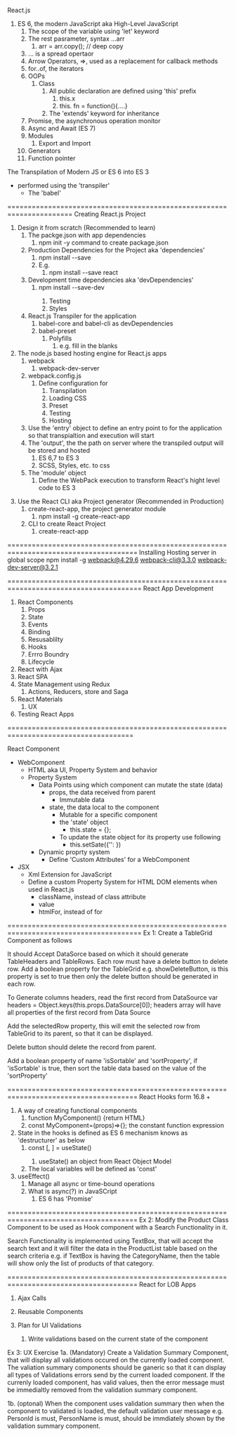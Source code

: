 React.js

1. ES 6, the modern JavaScript aka High-Level JavaScript
   1. The scope of the variable using 'let' keyword
   2. The rest pasrameter, syntax ...arr
      1. arr = arr.copy(); // deep copy
   3. ... is a spread opertaor
   4. Arrow Operators, =>, used as a replacement for callback methods
   5. for..of, the iterators
   6. OOPs
      1. Class
         1. All public declaration are defined using 'this' prefix
            1. this.x
            2. this. fn = function(){....}
         2. The 'extends' keyword for inheritance
   7. Promise, the asynchronous operation monitor
   8. Async and Await (ES 7)
   9. Modules
      1. Export and Import
   10. Generators
   11. Function pointer

The Transpilation of Modern JS or ES 6 into ES 3

- performed using the 'transpiler'
  - The 'babel'

======================================================================
Creating React.js Project

1. Design it from scratch (Recommended to learn)
   1. The packge.json with app dependencies
      1. npm init -y command to create package.json
   2. Production Dependencies for the Project aka 'dependencies'
      1. npm install --save <PACKAGE-NAME>
      2. E.g.
         1. npm install --save react
   3. Development time dependencies aka 'devDependencies'
      1. npm install --save-dev <PACKAGE-NAME>
         1. Testing
         2. Styles
   4. React.js Transpiler for the application
      1. babel-core and babel-cli as devDependencies
      2. babel-preset
         1. Polyfills
            1. e.g. fill in the blanks
2. The node.js based hosting engine for React.js apps
   1. webpack
      1. webpack-dev-server
   2. webpack.config.js
      1. Define configuration for
         1. Transpilation
         2. Loading CSS
         3. Preset
         4. Testing
         5. Hosting
   3. Use the 'entry' object to define an entry point to for the application so that transpialtion and execution will start
   4. The 'output', the the path on server where the transpiled output will be stored and hosted
      1. ES 6,7 to ES 3
      2. SCSS, Styles, etc. to css
   5. The 'module' object
      1. Define the WebPack execution to transform React's hight level code to ES 3

3) Use the React CLI aka Project generator (Recommended in Production)
   1. create-react-app, the project generator module
      1. npm install -g create-react-app
   2. CLI to create React Project
      1. create-react-app <NAME-OF-PROJECT>

======================================================================================
Installing Hosting server in global scope
npm install -g webpack@4.29.6 webpack-cli@3.3.0 webpack-dev-server@3.2.1

=======================================================================================
React App Development

1. React Components
   1. Props
   2. State
   3. Events
   4. Binding
   5. Resusablilty
   6. Hooks
   7. Errro Boundry
   8. Lifecycle
2. React with Ajax
3. React SPA
4. State Management using Redux
   1. Actions, Reducers, store and Saga
5. React Materials
   1. UX
6. Testing React Apps

=====================================================================================

React Component

- WebComponent
  - HTML aka UI, Property System and behavior
  - Property System
    - Data Points using which component can mutate the state (data)
      - props, the data received from parent
        - Immutable data
      - state, the data local to the component
        - Mutable for a specific component
        - the 'state' object
          - this.state = {};
        - To update the state object for its property use following
          - this.setSate({'<PORPERTY-NAME>': <VALUE>})
    - Dynamic proprty system
      - Define 'Custom Attributes' for a WebComponent
- JSX
  - Xml Extension for JavaScript
  - Define a custom Property System for HTML DOM elements when used in React.js
    - className, instead of class attribute
    - value
    - htmlFor, instead of for

=======================================================================================
Ex 1:
Create a TableGrid Component as follows
<TableGrid DataSource={this.state.Products} selectedRow={this.state.getRowValue} isSortable="true" sortProperty="ProductName"
              showDeleteButton="true"></TableGrid>

It should Accept DataSorce based on which it should generate TableHeaders and TableRows. Each row must have a delete button to delete row. Add a boolean property for the TableGrid e.g. showDeleteButton, is this property is set to true then only the delete button should be generated in each row.

To Generate columns headers, read the first record from DataSource
var headers = Object.keys(this.props.DataSource[0]);
headers array will have all properties of the first record from Data Source

Add the selectedRow property, this will emit the selected row from TableGrid to its parent, so that it can be displayed.

Delete button should delete the record from parent.

Add a boolean property of name 'isSortable' and 'sortProperty', if 'isSortable' is true, then sort the table data based on the value of the 'sortProperty'

======================================================================================
React Hooks form 16.8 +

1. A way of creating functional components
   1. function MyComponent() {return HTML}
   2. const MyComponent=(props)=>{}; the constant function expression
2. State in the hooks is defined as ES 6 mechanism knows as 'destructurer' as below
   1. const [<state-variable>, <callback-to-update-state-variable>] = useState(<INIT-VALUE-OF-State-variable>)
      1. useState() an object from React Object Model
   2. The local variables will be defined as 'const'
3. useEffect()
   1. Manage all async or time-bound operations
   2. What is async(?) in JavaSCript
      1. ES 6 has 'Promise'

======================================================================================
Ex 2: Modify the Product Class Component to be used as Hook component with a Search Functionality in it.

Search Functionality is implemented using TextBox, that will accept the search text and it will filter the data in the ProductList table based on the search criteria e.g. if TextBox is having the CategoryName, then the table will show only the list of products of that category.

======================================================================================
React for LOB Apps

1. Ajax Calls
2. Reusable Components
3. Plan for UI Validations

   1. Write validations based on the current state of the component

Ex 3: UX Exercise
1a. (Mandatory) Create a Validation Summary Component, that will display all validations occured on the currently loaded component. The valiation summary components should be ganeric so that it can display all types of Validations errors send by the current loaded component. If the currenly loaded component, has valid values, then the error message must be immedialtly removed from the validation summary component.

1b. (optonal) When the component uses validation summary then when the component to validated is loaded, the default validation user message e.g. PersonId is must, PersonName is must, should be immdiately shown by the validation summary component.
